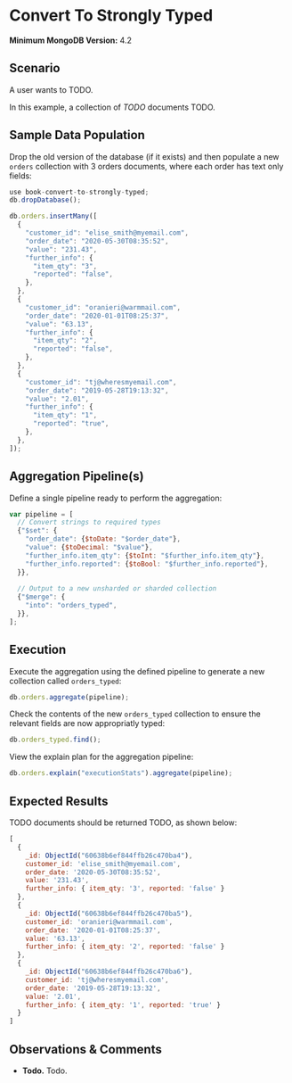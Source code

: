# Convert To Strongly Typed

__Minimum MongoDB Version:__ 4.2


## Scenario

A user wants to TODO.

In this example, a collection of _TODO_ documents TODO. 


## Sample Data Population

Drop the old version of the database (if it exists) and then populate a new `orders` collection with 3 orders documents, where each order has text only fields:

```javascript
use book-convert-to-strongly-typed;
db.dropDatabase();

db.orders.insertMany([
  {
    "customer_id": "elise_smith@myemail.com",
    "order_date": "2020-05-30T08:35:52",
    "value": "231.43",
    "further_info": {
      "item_qty": "3",
      "reported": "false",
    },
  },
  {
    "customer_id": "oranieri@warmmail.com",
    "order_date": "2020-01-01T08:25:37",
    "value": "63.13",
    "further_info": {
      "item_qty": "2",
      "reported": "false",
    },
  },
  {
    "customer_id": "tj@wheresmyemail.com",
    "order_date": "2019-05-28T19:13:32",
    "value": "2.01",
    "further_info": {
      "item_qty": "1",
      "reported": "true",
    },
  },  
]);
```


## Aggregation Pipeline(s)

Define a single pipeline ready to perform the aggregation:

```javascript
var pipeline = [
  // Convert strings to required types
  {"$set": {
    "order_date": {$toDate: "$order_date"},    
    "value": {$toDecimal: "$value"},
    "further_info.item_qty": {$toInt: "$further_info.item_qty"},
    "further_info.reported": {$toBool: "$further_info.reported"},
  }},     
  
  // Output to a new unsharded or sharded collection
  {"$merge": {
    "into": "orders_typed",
  }},    
];
```


## Execution

Execute the aggregation using the defined pipeline to generate a new collection called `orders_typed`:

```javascript
db.orders.aggregate(pipeline);
```

Check the contents of the new `orders_typed` collection to ensure the relevant fields are now appropriatly typed:

```javascript
db.orders_typed.find();
```

View the explain plan for the aggregation pipeline:

```javascript
db.orders.explain("executionStats").aggregate(pipeline);
```

## Expected Results

TODO documents should be returned TODO, as shown below:

```javascript
[
  {
    _id: ObjectId("60638b6ef844ffb26c470ba4"),
    customer_id: 'elise_smith@myemail.com',
    order_date: '2020-05-30T08:35:52',
    value: '231.43',
    further_info: { item_qty: '3', reported: 'false' }
  },
  {
    _id: ObjectId("60638b6ef844ffb26c470ba5"),
    customer_id: 'oranieri@warmmail.com',
    order_date: '2020-01-01T08:25:37',
    value: '63.13',
    further_info: { item_qty: '2', reported: 'false' }
  },
  {
    _id: ObjectId("60638b6ef844ffb26c470ba6"),
    customer_id: 'tj@wheresmyemail.com',
    order_date: '2019-05-28T19:13:32',
    value: '2.01',
    further_info: { item_qty: '1', reported: 'true' }
  }
]
```


## Observations & Comments

 * __Todo.__ Todo.
 
